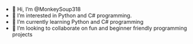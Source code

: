 - 👋 Hi, I’m @MonkeySoup318
- 👀 I’m interested in Python and C# programming. 
- 🌱 I’m currently learning Python and C# programming
- 💞️ I’m looking to collaborate on fun and beginner friendly programming projects

<!---
MonkeySoup318/MonkeySoup318 is a ✨ special ✨ repository because its `README.md` (this file) appears on your GitHub profile.
You can click the Preview link to take a look at your changes.
--->
